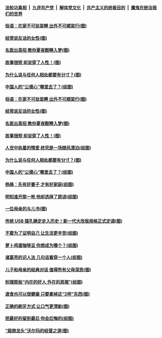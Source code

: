 ####  [法轮功真相](../../../../basic/blob/master/README.md?t=09061026) &nbsp;|&nbsp; [九评共产党](../../../../9ping.md/blob/master/README.md?t=09061026) &nbsp;|&nbsp; [解体党文化](../../../../jtdwh.md/blob/master/README.md?t=09061026)  &nbsp;|&nbsp; [共产主义的终极目的](../../../../gczydzjmd.md/blob/master/README.md?t=09061026) &nbsp;|&nbsp; [魔鬼在统治我们的世界](../../../../mgztzwmdsj.md/blob/master/README.md?t=09061026) 

#### [俗语：在家不可驮梁睡 出外不可顺梁行(图)](../pages/p8/906381.md?t=09061026) 

#### [经常说反话的女性(图)](../pages/p8/906289.md?t=09061026) 

#### [名医出高招 教你夏夜酣睡入梦(图)](../pages/p8/905220.md?t=09061026) 

#### [故事很短 却说穿了人性！(图)](../pages/p8/905475.md?t=09061026) 

#### [为什么说与任何人相处都要有分寸？(图)](../pages/p8/906052.md?t=09061026) 

#### [中国人的“公德心”哪里去了？(组图)](../pages/p8/906244.md?t=09061026) 

#### [俗语：在家不可驮梁睡 出外不可顺梁行(图)](../pages/p8/906381.md?t=09061026) 

#### [经常说反话的女性(图)](../pages/p8/906289.md?t=09061026) 

#### [名医出高招 教你夏夜酣睡入梦(图)](../pages/p8/905220.md?t=09061026) 

#### [故事很短 却说穿了人性！(图)](../pages/p8/905475.md?t=09061026) 

#### [人世中执着的情爱 终究是一场随风漂泊(组图)](../pages/p8/906143.md?t=09061026) 

#### [为什么说与任何人相处都要有分寸？(图)](../pages/p8/906052.md?t=09061026) 

#### [中国人的“公德心”哪里去了？(组图)](../pages/p8/906244.md?t=09061026) 

#### [杨绛：先有好妻子 才有好家庭(组图)](../pages/p8/905468.md?t=09061026) 

#### [明知谁开那一枪 他却选择了原谅(组图)](../pages/p8/906029.md?t=09061026) 

#### [一位母亲的与儿书(图)](../pages/p8/905222.md?t=09061026) 

#### [传统 USB 插孔确定走入历史！新一代大改版规格正式定调(图)](../pages/p8/906163.md?t=09061026) 

#### [不要为了证明自己 让生活更辛苦(组图)](../pages/p8/906055.md?t=09061026) 

#### [萝卜鸡蛋咖啡豆 你想成为哪个？(组图)](../pages/p8/905878.md?t=09061026) 

#### [诸葛亮的识人法 几句话看穿一个人(组图)](../pages/p8/906117.md?t=09061026) 

#### [儿子和母亲的经典对话 值得所有父母深思(图)](../pages/p8/906077.md?t=09061026) 

#### [别理那些“内在的好人 外在的恶棍”(组图)](../pages/p8/906036.md?t=09061026) 

#### [速食也可以很健康 只要拿掉这“2样”东西(图)](../pages/p8/906033.md?t=09061026) 

#### [正确的刷牙方式 让口气更清新(图)](../pages/p8/905419.md?t=09061026) 

#### [把最好的留到最后 你会后悔的(组图)](../pages/p8/905413.md?t=09061026) 

#### [“超商龙头”沃尔玛的经营之道(图)](../pages/p8/905459.md?t=09061026) 

